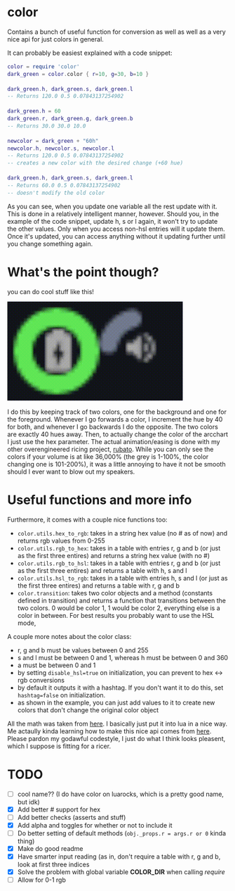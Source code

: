 # color
Contains a bunch of useful function for conversion as well as well as a very nice api for just colors in general.

It can probably be easiest explained with a code snippet:
```lua
color = require 'color'
dark_green = color.color { r=10, g=30, b=10 }

dark_green.h, dark_green.s, dark_green.l
-- Returns 120.0 0.5 0.07843137254902

dark_green.h = 60
dark_green.r, dark_green.g, dark_green.b
-- Returns 30.0 30.0 10.0

newcolor = dark_green + "60h"
newcolor.h, newcolor.s, newcolor.l
-- Returns 120.0 0.5 0.07843137254902
-- creates a new color with the desired change (+60 hue)

dark_green.h, dark_green.s, dark_green.l
-- Returns 60.0 0.5 0.07843137254902
-- doesn't modify the old color
```
As you can see, when you update one variable all the rest update with it. This is done in a relatively intelligent 
manner, however. Should you, in the example of the code snippet, update h, s or l again, it won't try to update the 
other values. Only when you access non-hsl entries will it update them. Once it's updated, you can access anything 
without it updating further until you change something again.

# What's the point though?
you can do cool stuff like this!

![Spinny Volume Thing](./images/spinny.gif)

I do this by keeping track of two colors, one for the background and one for
the foreground. Whenever I go forwards a color, I increment the hue by 40 for
both, and whenever I go backwards I do the opposite. The two colors are exactly
40 hues away. Then, to actually change the color of the arcchart I just use the
hex parameter. The actual animation/easing is done with my
other overengineered ricing project, [rubato](https://github.com/andOrlando/rubato). 
While you can only see the colors if your volume is at like 36,000% (the grey
is 1-100%, the color changing one is 101-200%), it was a little annoying to have
it not be smooth should I ever want to blow out my speakers.

# Useful functions and more info
Furthermore, it comes with a couple nice functions too:
- `color.utils.hex_to_rgb`: takes in a string hex value (no # as of now) and returns rgb values from 0-255
- `color.utils.rgb_to_hex`: takes in a table with entries r, g and b (or just as the first three entires) and returns a string hex value (with no #)
- `color.utils.rgb_to_hsl`: takes in a table with entries r, g and b (or just as the first three entires) and returns a table with h, s and l
- `color.utils.hsl_to_rgb`: takes in a table with entries h, s and l (or just as the first three entires) and returns a table with r, g and b
- `color.transition`: takes two color objects and a method (constants defined in transition) and returns a function that transitions between the two colors. 0 would be color 1, 1 would be color 2, everything else is a color in between. For best results you probably want to use the HSL mode,

A couple more notes about the color class:
- r, g and b must be values between 0 and 255
- s and l must be between 0 and 1, whereas h must be between 0 and 360
- a must be between 0 and 1
- by setting `disable_hsl=true` on initialization, you can prevent to hex <-> rgb conversions
- by default it outputs it with a hashtag. If you don't want it to do this, set `hashtag=false` on initialization.
- as shown in the example, you can just add values to it to create new colors that don't change the original color object

All the math was taken from [here](https://www.niwa.nu/2013/05/math-behind-colorspace-conversions-rgb-hsl/). 
I basically just put it into lua in a nice way. Me actaully kinda learning how to make this nice api comes
from [here](https://ebens.me/post/implementing-proper-gettersetters-in-lua). Please pardon my godawful codestyle,
I just do what I think looks pleasent, which I suppose is fitting for a ricer.

# TODO
- [ ] cool name?? (I do have color on luarocks, which is a pretty good name, but idk)
- [X] Add better # support for hex
- [ ] Add better checks (asserts and stuff)
- [X] Add alpha and toggles for whether or not to include it
- [ ] Do better setting of default methods (`obj._props.r = args.r or 0` kinda thing)
- [X] Make do good readme
- [X] Have smarter input reading (as in, don't require a table with r, g and b, look at first three indices
- [X] Solve the problem with global variable **COLOR_DIR** when calling *require*  
- [ ] Allow for 0-1 rgb
